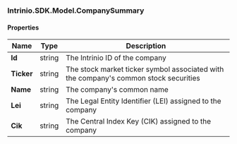 [//]: # (CLASS:Intrinio.SDK.Model.CompanySummary)

[//]: # (KIND:object)

### Intrinio.SDK.Model.CompanySummary
#### Properties

[//]: # (START_DEFINITION)

Name | Type | Description
------------ | ------------- | -------------
**Id** | string | The Intrinio ID of the company &nbsp;
**Ticker** | string | The stock market ticker symbol associated with the company&#39;s common stock securities &nbsp;
**Name** | string | The company&#39;s common name &nbsp;
**Lei** | string | The Legal Entity Identifier (LEI) assigned to the company &nbsp;
**Cik** | string | The Central Index Key (CIK) assigned to the company &nbsp;

[//]: # (END_DEFINITION)


